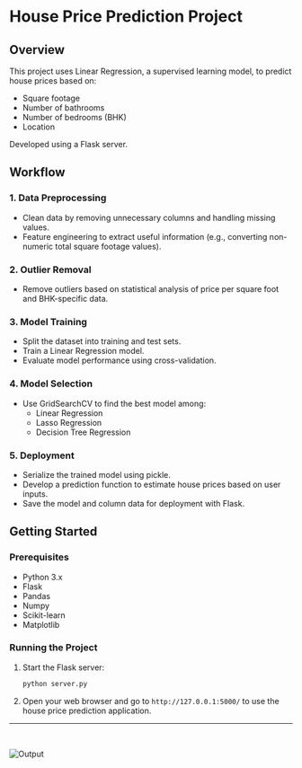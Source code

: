 # House Price Prediction Project

## Overview
This project uses Linear Regression, a supervised learning model, to predict house prices based on:
- Square footage
- Number of bathrooms
- Number of bedrooms (BHK)
- Location

Developed using a Flask server.

## Workflow

### 1. Data Preprocessing
- Clean data by removing unnecessary columns and handling missing values.
- Feature engineering to extract useful information (e.g., converting non-numeric total square footage values).

### 2. Outlier Removal
- Remove outliers based on statistical analysis of price per square foot and BHK-specific data.

### 3. Model Training
- Split the dataset into training and test sets.
- Train a Linear Regression model.
- Evaluate model performance using cross-validation.

### 4. Model Selection
- Use GridSearchCV to find the best model among:
  - Linear Regression
  - Lasso Regression
  - Decision Tree Regression

### 5. Deployment
- Serialize the trained model using pickle.
- Develop a prediction function to estimate house prices based on user inputs.
- Save the model and column data for deployment with Flask.

## Getting Started

### Prerequisites
- Python 3.x
- Flask
- Pandas
- Numpy
- Scikit-learn
- Matplotlib

### Running the Project
1. Start the Flask server:
    ```sh
    python server.py
    ```
2. Open your web browser and go to `http://127.0.0.1:5000/` to use the house price prediction application.
<hr>
<br>

![Output](https://github.com/Vrush2004/House_Price_Predictor/assets/131949619/3c19aad4-5a8f-4df2-b9b3-59ee15318015)

